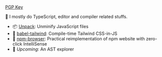 [PGP Key](./public.pgp)

📝 I mostly do TypeScript, editor and compiler related stuffs.
* 📦 [Unpack](https://github.com/alex-kinokon/unpack): Unminify JavaScript files
* 🍃 [babel-tailwind](https://git.aet.ac/aet/babel-tailwind): Compile-time Tailwind CSS-in-JS
* 👀 [npm-browser](https://github.com/alex-kinokon/npm-browser): Practical reimplementation of npm website with zero-click IntelliSense
* 🎄 _Upcoming_: An AST explorer

